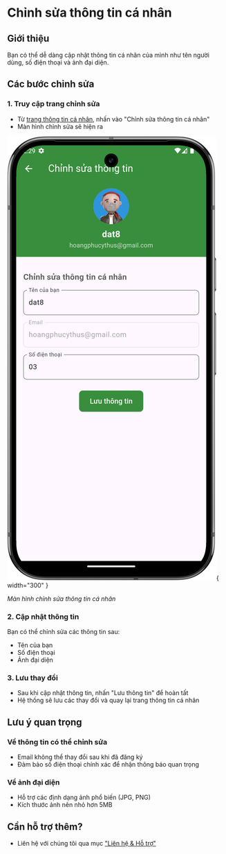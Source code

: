 # Chỉnh sửa thông tin cá nhân

## Giới thiệu
Bạn có thể dễ dàng cập nhật thông tin cá nhân của mình như tên người dùng, số điện thoại và ảnh đại diện.

## Các bước chỉnh sửa

### 1. Truy cập trang chỉnh sửa
- Từ [trang thông tin cá nhân](view.md), nhấn vào "Chỉnh sửa thông tin cá nhân"
- Màn hình chỉnh sửa sẽ hiện ra

![Màn hình chỉnh sửa thông tin](../../assets/images/user/user_change_info.png){ width="300" }

*Màn hình chỉnh sửa thông tin cá nhân*

### 2. Cập nhật thông tin
Bạn có thể chỉnh sửa các thông tin sau:

- Tên của bạn
- Số điện thoại
- Ảnh đại diện

### 3. Lưu thay đổi
- Sau khi cập nhật thông tin, nhấn "Lưu thông tin" để hoàn tất
- Hệ thống sẽ lưu các thay đổi và quay lại trang thông tin cá nhân

## Lưu ý quan trọng

### Về thông tin có thể chỉnh sửa
- Email không thể thay đổi sau khi đã đăng ký
- Đảm bảo số điện thoại chính xác để nhận thông báo quan trọng

### Về ảnh đại diện
- Hỗ trợ các định dạng ảnh phổ biến (JPG, PNG)
- Kích thước ảnh nên nhỏ hơn 5MB

## Cần hỗ trợ thêm?

- Liên hệ với chúng tôi qua mục ["Liên hệ & Hỗ trợ"](../../support.md)
